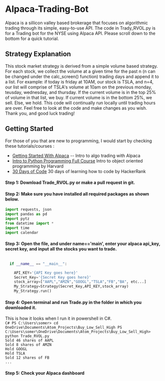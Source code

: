 # Alpaca-Trading-Bot
Alpaca is a sillicon valley based brokerage that focuses on algorithmic trading through its simple, easy-to-use API. The code in Trady_RVOL.py is for a Trading bot for the NYSE using Alpaca API. Please scroll down to the bottom for a quick tutorial. 
## Strategy Explanation
This stock market strategy is derived from a simple volume based strategy. For each stock, we collect the volume at a given time for the past n (n can be changed under the calc_screen() function) trading days and append it to a list. For example: if today is friday at 10AM, our stock is TSLA, and n=4, our list will comprise of TSLA's volume at 10am on the previous monday, teusday, wednesday, and thursday. If the current volume is in the top 25% of volume in that list, we buy. If current volume is in the bottom 25%, we sell. Else, we hold. This code will continually run locally until trading hours are over. Feel free to look at the code and make changes as you wish. Thank you, and good luck trading!

## Getting Started
For those  of you that are new to programming, I would start by checking these tutorials/courses : <br />
* [Getting Started With Alpaca](https://alpaca.markets/docs/get-started-with-alpaca/tutorial-videos/) -- Intro to algo trading with Alpaca<br />
* [Intro to Python Programming Full Course](https://www.edx.org/course/cs50s-introduction-to-computer-science) Intro to object oriented programming by Harvard<br />
* [30 Days of Code](https://www.hackerrank.com/domains/tutorials/30-days-of-code) 30 days of learning how to code by HackerRank <br />

#### Step 1: Download Trade_RVOL.py or make a pull request in git. 

#### Step 2: Make sure you have installed all required packages as shown below.
```python
import requests, json
import pandas as pd
import pytz
from datetime import *
import time
import calendar

 ```


#### Step 3: Open the file, and under __name__=='__main__', enter your alpaca api_key, secret key, and input all the stocks you want to trade.

```python

  if __name__ == "__main__":

    API_KEY='{API Key goes here}'
    Secret_Key='{Secret Key goes here}'
    stock_array=["AAPL","AMZN","GOOGL","TSLA","FB","BA", etc...]
    My_Strategy=Strategy(Secret_Key,API_KEY,stock_array)
    My_Strategy.run()
 ```
 #### Step 4: Open terminal and run Trade.py in the folder in which you downloaded it. 
 This is how it looks when I run it in powershell in C#. <br />
    ```C#
    PS C:\Users\somer> cd OneDrive\Documents\Atom_Projects\Buy_Low_Sell_High
    PS C:\Users\somer\OneDrive\Documents\Atom_Projects\Buy_Low_Sell_High> python Trade_RVOL.py  
    ```  <br />
     ```
    Sold 46 shares of AAPL ``` <br />
    ```Sold 8 shares of AMZN  ```<br />
   ``` Hold GOOGL ``` <br />
    ```Hold TSLA ```<br />
    ```Sold 12 shares of FB ```<br />
    ```... ```
  #### Step 5: Check your Alpaca dashboard 
